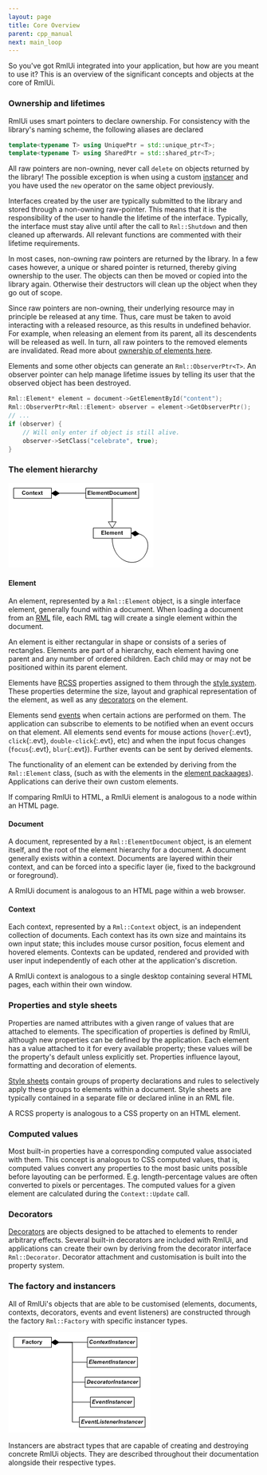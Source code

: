 ```yaml
---
layout: page
title: Core Overview
parent: cpp_manual
next: main_loop
---
```


So you've got RmlUi integrated into your application, but how are you meant to use it? This is an overview of the significant concepts and objects at the core of RmlUi.

### Ownership and lifetimes

RmlUi uses smart pointers to declare ownership. For consistency with the library's naming scheme, the following aliases are declared
```cpp
template<typename T> using UniquePtr = std::unique_ptr<T>;
template<typename T> using SharedPtr = std::shared_ptr<T>;
```

All raw pointers are non-owning, never call `delete` on objects returned by the library! The possible exception is when using a custom [instancer](#the-factory-and-instancers) and you have used the `new` operator on the same object previously.

Interfaces created by the user are typically submitted to the library and stored through a non-owning raw-pointer. This means that it is the responsibility of the user to handle the lifetime of the interface. Typically, the interface must stay alive until after the call to `Rml::Shutdown` and then cleaned up afterwards. All relevant functions are commented with their lifetime requirements.

In most cases, non-owning raw pointers are returned by the library. In a few cases however, a unique or shared pointer is returned, thereby giving ownership to the user. The objects can then be moved or copied into the library again. Otherwise their destructors will clean up the object when they go out of scope. 

Since raw pointers are non-owning, their underlying resource may in principle be released at any time. Thus, care must be taken to avoid interacting with a released resource, as this results in undefined behavior. For example, when releasing an element from its parent, all its descendents will be released as well. In turn, all raw pointers to the removed elements are invalidated. Read more about [ownership of elements here](elements.html#ownership-of-elements).

Elements and some other objects can generate an `Rml::ObserverPtr<T>`. An observer pointer can help manage lifetime issues by telling its user that the observed object has been destroyed.
```cpp
Rml::Element* element = document->GetElementById("content");
Rml::ObserverPtr<Rml::Element> observer = element->GetObserverPtr();
// ...
if (observer) {
	// Will only enter if object is still alive.
	observer->SetClass("celebrate", true); 
}
```

### The element hierarchy

![core_overview_1.gif](core_overview_1.gif)

#### Element

An element, represented by a `Rml::Element` object, is a single interface element, generally found within a document. When loading a document from an [RML](../rml.html) file, each RML tag will create a single element within the document.

An element is either rectangular in shape or consists of a series of rectangles. Elements are part of a hierarchy, each element having one parent and any number of ordered children. Each child may or may not be positioned within its parent element.

Elements have [RCSS](../rcss.html) properties assigned to them through the [style system](rcss.html). These properties determine the size, layout and graphical representation of the element, as well as any [decorators](decorators.html) on the element.

Elements send [events](events.html) when certain actions are performed on them. The application can subscribe to elements to be notified when an event occurs on that element. All elements send events for mouse actions (`hover`{:.evt}, `click`{:.evt}, `double-click`{:.evt}, etc) and when the input focus changes (`focus`{:.evt}, `blur`{:.evt}). Further events can be sent by derived elements.

The functionality of an element can be extended by deriving from the `Rml::Element` class, (such as with the elements in the [element packaages](element_packages.html)). Applications can derive their own custom elements.

If comparing RmlUi to HTML, a RmlUi element is analogous to a node within an HTML page.

#### Document

A document, represented by a `Rml::ElementDocument` object, is an element itself, and the root of the element hierarchy for a document. A document generally exists within a context. Documents are layered within their context, and can be forced into a specific layer (ie, fixed to the background or foreground).

A RmlUi document is analogous to an HTML page within a web browser.

#### Context

Each context, represented by a `Rml::Context` object, is an independent collection of documents. Each context has its own size and maintains its own input state; this includes mouse cursor position, focus element and hovered elements. Contexts can be updated, rendered and provided with user input independently of each other at the application's discretion.

A RmlUi context is analogous to a single desktop containing several HTML pages, each within their own window.

### Properties and style sheets

Properties are named attributes with a given range of values that are attached to elements. The specification of properties is defined by RmlUi, although new properties can be defined by the application. Each element has a value attached to it for every available property; these values will be the property's default unless explicitly set. Properties influence layout, formatting and decoration of elements.

[Style sheets](rcss.html) contain groups of property declarations and rules to selectively apply these groups to elements within a document. Style sheets are typically contained in a separate file or declared inline in an RML file.

A RCSS property is analogous to a CSS property on an HTML element.

### Computed values

Most built-in properties have a corresponding computed value associated with them. This concept is analogous to CSS computed values, that is, computed values convert any properties to the most basic units possible before layouting can be performed. E.g. length-percentage values are often converted to pixels or percentages. The computed values for a given element are calculated during the `Context::Update` call.

### Decorators

[Decorators](decorators.html) are objects designed to be attached to elements to render arbitrary effects. Several built-in decorators are included with RmlUi, and applications can create their own by deriving from the decorator interface `Rml::Decorator`. Decorator attachment and customisation is built into the property system.

### The factory and instancers

All of RmlUi's objects that are able to be customised (elements, documents, contexts, decorators, events and event listeners) are constructed through the factory `Rml::Factory` with specific instancer types.

![core_overview_2.gif](core_overview_2.gif)

Instancers are abstract types that are capable of creating and destroying concrete RmlUi objects. They are described throughout their documentation alongside their respective types. 
